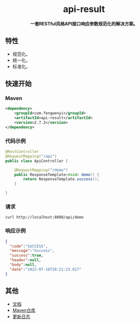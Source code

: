 <h1 align="center">
    api-result
</h1>

<p align="center">
	<strong>一套RESTful风格API接口响应参数规范化的解决方案。</strong>
</p>


## 特性

- 规范化。
- 统一化。
- 标准化。


## 快速开始

### Maven

```xml
<dependency>
    <groupId>com.fengwenyi</groupId>
    <artifactId>api-result</artifactId>
    <version>2.7.2</version>
</dependency>
```

### 代码示例

```java
@RestController
@RequestMapping("/api")
public class ApiController {

    @RequestMapping("/demo")
    public ResponseTemplate<Void> demo() {
        return ResponseTemplate.success();
    }

}
```

### 请求

```shell
curl http://localhost:8080/api/demo
```

### 响应示例
```json
{
  "code":"SUCCESS",
  "message":"Success",
  "success":true,
  "header":null, 
  "body":null, 
  "date":"2022-07-16T20:21:23.017"
}
```

## 其他

- [文档](https://www.yuque.com/fengwenyi/api-result)
- [Maven仓库](https://mvnrepository.com/artifact/com.fengwenyi/api-result) 
- [更新日志](LOG.md) 

